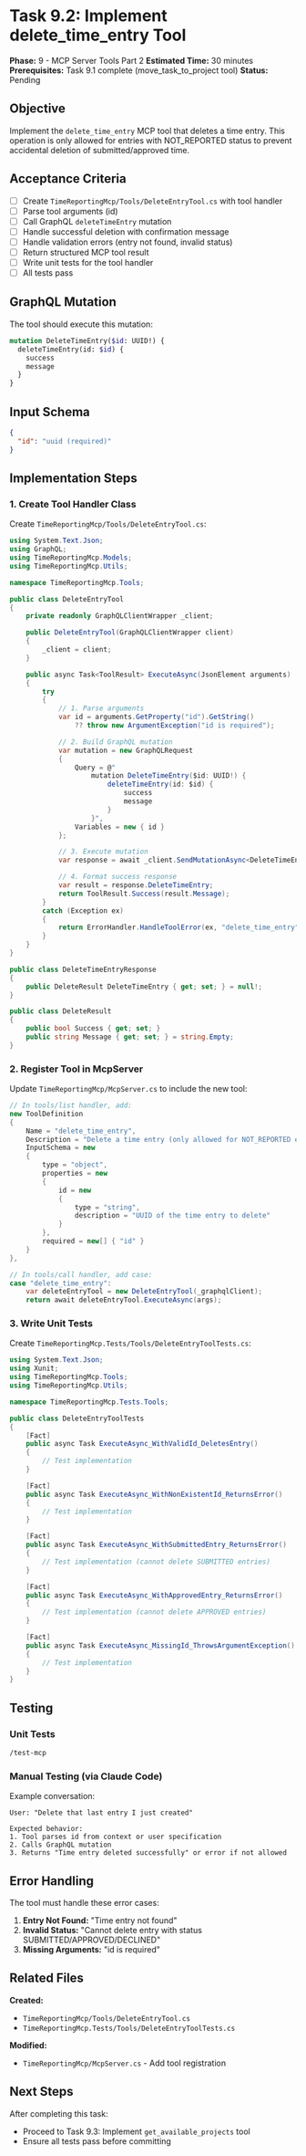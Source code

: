 # Task 9.2: Implement delete_time_entry Tool

**Phase:** 9 - MCP Server Tools Part 2
**Estimated Time:** 30 minutes
**Prerequisites:** Task 9.1 complete (move_task_to_project tool)
**Status:** Pending

## Objective

Implement the `delete_time_entry` MCP tool that deletes a time entry. This operation is only allowed for entries with NOT_REPORTED status to prevent accidental deletion of submitted/approved time.

## Acceptance Criteria

- [ ] Create `TimeReportingMcp/Tools/DeleteEntryTool.cs` with tool handler
- [ ] Parse tool arguments (id)
- [ ] Call GraphQL `deleteTimeEntry` mutation
- [ ] Handle successful deletion with confirmation message
- [ ] Handle validation errors (entry not found, invalid status)
- [ ] Return structured MCP tool result
- [ ] Write unit tests for the tool handler
- [ ] All tests pass

## GraphQL Mutation

The tool should execute this mutation:

```graphql
mutation DeleteTimeEntry($id: UUID!) {
  deleteTimeEntry(id: $id) {
    success
    message
  }
}
```

## Input Schema

```json
{
  "id": "uuid (required)"
}
```

## Implementation Steps

### 1. Create Tool Handler Class

Create `TimeReportingMcp/Tools/DeleteEntryTool.cs`:

```csharp
using System.Text.Json;
using GraphQL;
using TimeReportingMcp.Models;
using TimeReportingMcp.Utils;

namespace TimeReportingMcp.Tools;

public class DeleteEntryTool
{
    private readonly GraphQLClientWrapper _client;

    public DeleteEntryTool(GraphQLClientWrapper client)
    {
        _client = client;
    }

    public async Task<ToolResult> ExecuteAsync(JsonElement arguments)
    {
        try
        {
            // 1. Parse arguments
            var id = arguments.GetProperty("id").GetString()
                ?? throw new ArgumentException("id is required");

            // 2. Build GraphQL mutation
            var mutation = new GraphQLRequest
            {
                Query = @"
                    mutation DeleteTimeEntry($id: UUID!) {
                        deleteTimeEntry(id: $id) {
                            success
                            message
                        }
                    }",
                Variables = new { id }
            };

            // 3. Execute mutation
            var response = await _client.SendMutationAsync<DeleteTimeEntryResponse>(mutation);

            // 4. Format success response
            var result = response.DeleteTimeEntry;
            return ToolResult.Success(result.Message);
        }
        catch (Exception ex)
        {
            return ErrorHandler.HandleToolError(ex, "delete_time_entry");
        }
    }
}

public class DeleteTimeEntryResponse
{
    public DeleteResult DeleteTimeEntry { get; set; } = null!;
}

public class DeleteResult
{
    public bool Success { get; set; }
    public string Message { get; set; } = string.Empty;
}
```

### 2. Register Tool in McpServer

Update `TimeReportingMcp/McpServer.cs` to include the new tool:

```csharp
// In tools/list handler, add:
new ToolDefinition
{
    Name = "delete_time_entry",
    Description = "Delete a time entry (only allowed for NOT_REPORTED entries)",
    InputSchema = new
    {
        type = "object",
        properties = new
        {
            id = new
            {
                type = "string",
                description = "UUID of the time entry to delete"
            }
        },
        required = new[] { "id" }
    }
},

// In tools/call handler, add case:
case "delete_time_entry":
    var deleteEntryTool = new DeleteEntryTool(_graphqlClient);
    return await deleteEntryTool.ExecuteAsync(args);
```

### 3. Write Unit Tests

Create `TimeReportingMcp.Tests/Tools/DeleteEntryToolTests.cs`:

```csharp
using System.Text.Json;
using Xunit;
using TimeReportingMcp.Tools;
using TimeReportingMcp.Utils;

namespace TimeReportingMcp.Tests.Tools;

public class DeleteEntryToolTests
{
    [Fact]
    public async Task ExecuteAsync_WithValidId_DeletesEntry()
    {
        // Test implementation
    }

    [Fact]
    public async Task ExecuteAsync_WithNonExistentId_ReturnsError()
    {
        // Test implementation
    }

    [Fact]
    public async Task ExecuteAsync_WithSubmittedEntry_ReturnsError()
    {
        // Test implementation (cannot delete SUBMITTED entries)
    }

    [Fact]
    public async Task ExecuteAsync_WithApprovedEntry_ReturnsError()
    {
        // Test implementation (cannot delete APPROVED entries)
    }

    [Fact]
    public async Task ExecuteAsync_MissingId_ThrowsArgumentException()
    {
        // Test implementation
    }
}
```

## Testing

### Unit Tests
```bash
/test-mcp
```

### Manual Testing (via Claude Code)

Example conversation:
```
User: "Delete that last entry I just created"

Expected behavior:
1. Tool parses id from context or user specification
2. Calls GraphQL mutation
3. Returns "Time entry deleted successfully" or error if not allowed
```

## Error Handling

The tool must handle these error cases:

1. **Entry Not Found:** "Time entry not found"
2. **Invalid Status:** "Cannot delete entry with status SUBMITTED/APPROVED/DECLINED"
3. **Missing Arguments:** "id is required"

## Related Files

**Created:**
- `TimeReportingMcp/Tools/DeleteEntryTool.cs`
- `TimeReportingMcp.Tests/Tools/DeleteEntryToolTests.cs`

**Modified:**
- `TimeReportingMcp/McpServer.cs` - Add tool registration

## Next Steps

After completing this task:
- Proceed to Task 9.3: Implement `get_available_projects` tool
- Ensure all tests pass before committing

